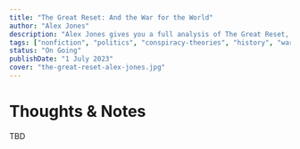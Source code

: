 ```yaml
---
title: "The Great Reset: And the War for the World"
author: "Alex Jones"
description: "Alex Jones gives you a full analysis of The Great Reset, the global elite's international conspiracy to enslave humanity and all life on the planet."
tags: ["nonfiction", "politics", "conspiracy-theories", "history", "war", "economics", "sociology"]
status: "On Going"
publishDate: "1 July 2023"
cover: "the-great-reset-alex-jones.jpg"
---
```


# Thoughts & Notes

TBD
